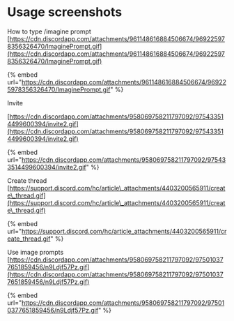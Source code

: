 # Usage screenshots

How to type /imagine prompt\
[https://cdn.discordapp.com/attachments/961148616884506674/969225978356326470/ImaginePrompt.gif](https://cdn.discordapp.com/attachments/961148616884506674/969225978356326470/ImaginePrompt.gif)

{% embed url="https://cdn.discordapp.com/attachments/961148616884506674/969225978356326470/ImaginePrompt.gif" %}

Invite

[https://cdn.discordapp.com/attachments/958069758211797092/975433514499600394/invite2.gif](https://cdn.discordapp.com/attachments/958069758211797092/975433514499600394/invite2.gif)

{% embed url="https://cdn.discordapp.com/attachments/958069758211797092/975433514499600394/invite2.gif" %}

Create thread\
[https://support.discord.com/hc/article\_attachments/4403200565911/create\_thread.gif](https://support.discord.com/hc/article\_attachments/4403200565911/create\_thread.gif)

{% embed url="https://support.discord.com/hc/article_attachments/4403200565911/create_thread.gif" %}

Use image prompts\
[https://cdn.discordapp.com/attachments/958069758211797092/975010377651859456/n9Ldjf57Pz.gif](https://cdn.discordapp.com/attachments/958069758211797092/975010377651859456/n9Ldjf57Pz.gif)

{% embed url="https://cdn.discordapp.com/attachments/958069758211797092/975010377651859456/n9Ldjf57Pz.gif" %}
